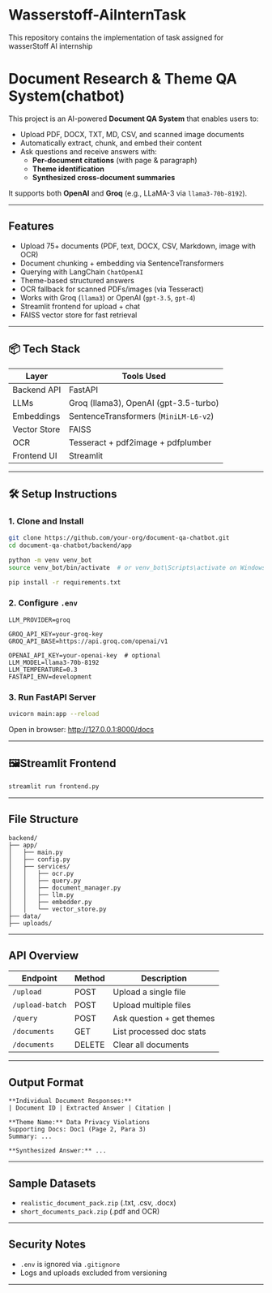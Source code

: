 # Wasserstoff-AiInternTask
This repository contains the implementation of task assigned for wasserStoff AI internship
# Document Research & Theme QA System(chatbot)

This project is an AI-powered **Document QA System** that enables users to:

- Upload PDF, DOCX, TXT, MD, CSV, and scanned image documents  
- Automatically extract, chunk, and embed their content  
- Ask questions and receive answers with:
  -  **Per-document citations** (with page & paragraph)
  -  **Theme identification**
  - **Synthesized cross-document summaries**

It supports both **OpenAI** and **Groq** (e.g., LLaMA-3 via `llama3-70b-8192`).

---

## Features

-  Upload 75+ documents (PDF, text, DOCX, CSV, Markdown, image with OCR)
-  Document chunking + embedding via SentenceTransformers
-  Querying with LangChain `ChatOpenAI`
-  Theme-based structured answers
-  OCR fallback for scanned PDFs/images (via Tesseract)
-  Works with Groq (`llama3`) or OpenAI (`gpt-3.5`, `gpt-4`)
-  Streamlit frontend for upload + chat
-  FAISS vector store for fast retrieval

---

## 📦 Tech Stack

| Layer         | Tools Used                            |
|---------------|----------------------------------------|
| Backend API   | FastAPI                               |
| LLMs          | Groq (llama3), OpenAI (gpt-3.5-turbo) |
| Embeddings    | SentenceTransformers (`MiniLM-L6-v2`) |
| Vector Store  | FAISS                                 |
| OCR           | Tesseract + pdf2image + pdfplumber    |
| Frontend UI   | Streamlit                             |

---

## 🛠️ Setup Instructions

### 1. Clone and Install

```bash
git clone https://github.com/your-org/document-qa-chatbot.git
cd document-qa-chatbot/backend/app

python -m venv venv_bot
source venv_bot/bin/activate  # or venv_bot\Scripts\activate on Windows

pip install -r requirements.txt
```

### 2. Configure `.env`

```dotenv
LLM_PROVIDER=groq

GROQ_API_KEY=your-groq-key
GROQ_API_BASE=https://api.groq.com/openai/v1

OPENAI_API_KEY=your-openai-key  # optional
LLM_MODEL=llama3-70b-8192
LLM_TEMPERATURE=0.3
FASTAPI_ENV=development
```

### 3. Run FastAPI Server

```bash
uvicorn main:app --reload
```

Open in browser: http://127.0.0.1:8000/docs

---

## 🖼Streamlit Frontend

```bash
streamlit run frontend.py
```

---

## File Structure

```
backend/
├── app/
│   ├── main.py
│   ├── config.py
│   ├── services/
│   │   ├── ocr.py
│   │   ├── query.py
│   │   ├── document_manager.py
│   │   ├── llm.py
│   │   ├── embedder.py
│   │   └── vector_store.py
├── data/
├── uploads/
```

---

##  API Overview

| Endpoint         | Method | Description                    |
|------------------|--------|--------------------------------|
| `/upload`        | POST   | Upload a single file           |
| `/upload-batch`  | POST   | Upload multiple files          |
| `/query`         | POST   | Ask question + get themes      |
| `/documents`     | GET    | List processed doc stats       |
| `/documents`     | DELETE | Clear all documents            |

---

## Output Format

```text
**Individual Document Responses:**
| Document ID | Extracted Answer | Citation |

**Theme Name:** Data Privacy Violations
Supporting Docs: Doc1 (Page 2, Para 3)
Summary: ...

**Synthesized Answer:** ...
```

---

## Sample Datasets

- `realistic_document_pack.zip` (.txt, .csv, .docx)
- `short_documents_pack.zip` (.pdf and OCR)

---

## Security Notes

- `.env` is ignored via `.gitignore`
- Logs and uploads excluded from versioning

---

